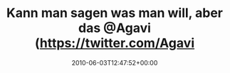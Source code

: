 ---
retweeted: false
source: <a href="http://twitter.com" rel="nofollow">Twitter Web Client</a>
entities:
  hashtags: []
  symbols: []
  user_mentions:
  - name: Agavi Project
    screen_name: Agavi
    indices:
    - '38'
    - '44'
    id_str: '22428342'
    id: '22428342'
  urls: []
display_text_range:
- '0'
- '88'
favorite_count: '0'
id_str: '15322543379'
truncated: false
retweet_count: '0'
id: '15322543379'
created_at: Thu Jun 03 12:47:52 +0000 2010
favorited: false
full_text: Kann man sagen was man will, aber das [@Agavi](https://twitter.com/Agavi)
  Shirt sieht sogar zu Zivilkleidung gut aus.
lang: de
tags:
- pesos/twitter
date: '2010-06-03T12:47:52+00:00'
src: https://twitter.com/bascht/status/15322543379
original_url: https://twitter.com/bascht/status/15322543379
type: twitter_tweet
text: Kann man sagen was man will, aber das [@Agavi](https://twitter.com/Agavi) Shirt
  sieht sogar zu Zivilkleidung gut aus.
title: Kann man sagen was man will, aber das @Agavi (https://twitter.com/Agavi

---
